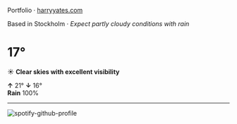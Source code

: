 Portfolio · [harryyates.com](https://harryyates.com)

<!-- WEATHER_START -->
Based in Stockholm · *Expect partly cloudy conditions with rain*

# 17°
☀️ **Clear skies with excellent visibility**

**↑** 21° **↓** 16°  
**Rain** 100%

---
<!-- WEATHER_END -->

<p align="left">
  <a>
    <img src="https://spotify-github-profile.kittinanx.com/api/view?uid=bigbello&cover_image=true&theme=natemoo-re&show_offline=true&background_color=121212&interchange=false&bar_color=53b14f&bar_color_cover=false" alt="spotify-github-profile">
  </a>
</p>